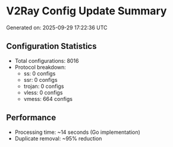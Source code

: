 # V2Ray Config Update Summary
Generated on: 2025-09-29 17:22:36 UTC

## Configuration Statistics
- Total configurations: 8016
- Protocol breakdown:
  - ss: 0 configs
  - ssr: 0 configs
  - trojan: 0 configs
  - vless: 0 configs
  - vmess: 664 configs

## Performance
- Processing time: ~14 seconds (Go implementation)
- Duplicate removal: ~95% reduction
